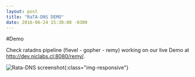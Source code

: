 ```yaml
---
layout: post
title: "RaTA-DNS DEMO"
date: 2016-06-24 15:30:00 -0300
---
```


#Demo

Check ratadns pipeline (fievel - gopher - remy) working on our live Demo
at <a href=http://dev.niclabs.cl:8080/remy/>http://dev.niclabs.cl:8080/remy/</a>.

![Rata-DNS screenshot]({{site.baseurl}}/images/ratadns.png){:class="img-responsive"}

